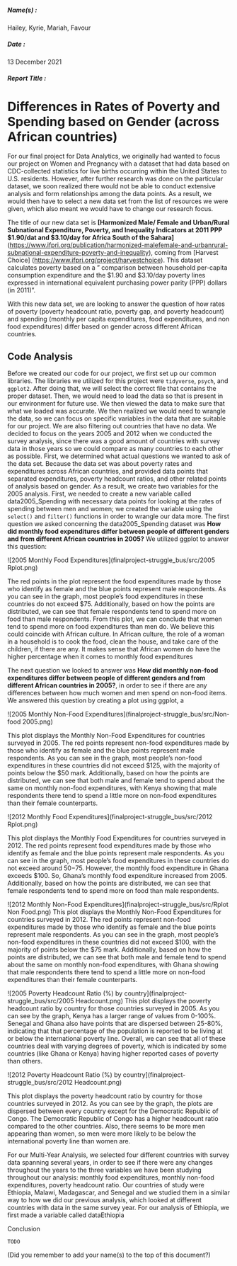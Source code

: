 ##### Name(s) :
Hailey, Kyrie, Mariah, Favour

##### Date :
13 December 2021

##### Report Title :
# Differences in Rates of Poverty and Spending based on Gender (across African countries)

For our final project for Data Analytics, we originally had wanted to focus our project on Women and Pregnancy with a dataset that had data based on CDC-collected statistics for live births occurring within the United States to U.S. residents. However, after further research was done on the particular dataset, we soon realized there would not be able to conduct extensive analysis and form relationships among the data points. As a result, we would then have to select a new data set from the list of resources we were given, which also meant we would have to change our research focus.

The title of our new data set is **[Harmonized Male/ Female and Urban/Rural Subnational Expenditure, Poverty, and Inequality Indicators at 2011 PPP $1.90/dat and $3.10/day for Africa South of the Sahara]** (https://www.ifpri.org/publication/harmonized-malefemale-and-urbanrural-subnational-expenditure-poverty-and-inequality), coming from [Harvest Choice] (https://www.ifpri.org/project/harvestchoice). This dataset calculates poverty based on a ” comparison between household per-capita consumption expenditure and the $1.90 and $3.10/day poverty lines expressed in international equivalent purchasing power parity (PPP) dollars (in 2011)”.

With this new data set, we are looking to answer the question of how rates of poverty (poverty headcount ratio, poverty gap, and poverty headcount) and spending (monthly per capita expenditures, food expenditures, and non food expenditures) differ based on gender across different African countries.

## Code Analysis

Before we created our code for our project, we first set up our common libraries. The libraries we utilized for this project were `tidyverse`, `psych`, and `ggplot2`. After doing that, we will select the correct file that contains the proper dataset. Then, we would need to load the data so that is present in our environment for future use. We then viewed the data to make sure that what we loaded was accurate. We then realized we would need to wrangle the data, so we can focus on specific variables in the data that are suitable for our project. We are also filtering out countries that have no data. We decided to focus on the years 2005 and 2012 when we conducted the survey analysis, since there was a good amount of countries with survey data in those years so we could compare as many countries to each other as possible. First, we determined what actual questions we wanted to ask of the data set. Because the data set was about poverty rates and expenditures across African countries, and provided data points that separated expenditures, poverty headcount ratios, and other related points of analysis based on gender. As a result, we create two variables for the 2005 analysis. First, we needed to create a new variable called data2005_Spending with necessary data points for looking at the rates of spending between men and women; we created the variable using the `select()` and `filter()` functions in order to wrangle our data more. The first question we asked concerning the data2005_Spending dataset was **How did monthly food expenditures differ between people of different genders and from different African countries in 2005?** We utilized ggplot to answer this question:

![2005 Monthly Food Expenditures](finalproject-struggle_bus/src/2005 Rplot.png)

The red points in the plot represent the food expenditures made by those who identify as female and the blue points represent male respondents. As you can see in the graph, most people’s food expenditures in these countries do not exceed $75. Additionally, based on how the points are distributed, we can see that female respondents tend to spend more on food than male respondents. From this plot, we can conclude that women tend to spend more on food expenditures than men do. We believe this could coincide with African culture. In African culture, the role of a woman in a household is to cook the food, clean the house, and take care of the children, if there are any. It makes sense that African women do have the higher percentage when it comes to monthly food expenditures

The next question we looked to answer was **How did monthly non-food expenditures differ between people of different genders and from different African countries in 2005?**, in order to see if there are any differences between how much women and men spend on non-food items. We answered this question by creating a plot using ggplot, a

![2005 Monthly Non-Food Expenditures](finalproject-struggle_bus/src/Non-food 2005.png)

This plot displays the Monthly Non-Food Expenditures for countries surveyed in 2005. The red points represent non-food expenditures made by those who identify as female and the blue points represent male respondents. As you can see in the graph, most people’s non-food expenditures in these countries did not exceed $125, with the majority of points below the $50 mark. Additionally, based on how the points are distributed, we can see that both male and female tend to spend about the same on monthly non-food expenditures, with Kenya showing that male respondents there tend to spend a little more on non-food expenditures than their female counterparts.


![2012 Monthly Food Expenditures](finalproject-struggle_bus/src/2012 Rplot.png)


This plot displays the Monthly Food Expenditures for countries surveyed in 2012. The red points represent food expenditures made by those who identify as female and the blue points represent male respondents. As you can see in the graph, most people’s food expenditures in these countries do not exceed around $50-$75. However, the monthly food expenditure in Ghana exceeds $100. So, Ghana’s monthly food expenditure increased from 2005. Additionally, based on how the points are distributed, we can see that female respondents tend to spend more on food than male respondents.


![2012 Monthly Non-Food Expenditures](finalproject-struggle_bus/src/Rplot Non Food.png)
This plot displays the Monthly Non-Food Expenditures for countries surveyed in 2012. The red points represent non-food expenditures made by those who identify as female and the blue points represent male respondents. As you can see in the graph, most people’s non-food expenditures in these countries did not exceed $100, with the majority of points below the $75 mark. Additionally, based on how the points are distributed, we can see that both male and female tend to spend about the same on monthly non-food expenditures, with Ghana showing that male respondents there tend to spend a little more on non-food expenditures than their female counterparts.

![2005 Poverty Headcount Ratio (%) by country](finalproject-struggle_bus/src/2005 Headcount.png)
This plot displays the poverty headcount ratio by country for those countries surveyed in 2005. As you can see by the graph, Kenya has a larger range of values from 0-100%. Senegal and Ghana also have points that are dispersed between 25-80%, indicating that that percentage of the population is reported to be living at or below the international poverty line. Overall, we can see that all of these countries deal with varying degrees of poverty, which is indicated by some countries (like Ghana or Kenya) having higher reported cases of poverty than others.

![2012 Poverty Headcount Ratio (%) by country](finalproject-struggle_bus/src/2012 Headcount.png)

This plot displays the poverty headcount ratio by country for those countries surveyed in 2012. As you can see by the graph, the plots are dispersed between every country except for the Democratic Republic of Congo. The Democratic Republic of Congo has a higher headcount ratio compared to the other countries. Also, there seems to be more men appearing than women, so men were more likely to be below the international poverty line than women are.





For our Multi-Year Analysis, we selected four different countries with survey data spanning several years, in order to see if there were any changes throughout the years to the three variables we have been studying throughout our analysis: monthly food expenditures, monthly non-food expenditures, poverty headcount ratio. Our countries of study were Ethiopia, Malawi, Madagascar, and Senegal and we studied them in a similar way to how we did our previous analysis, which looked at different countries with data in the same survey year. For our analysis of Ethiopia, we first made a variable called dataEthiopia



Conclusion

```
TODO
```



(Did you remember to add your name(s) to the top of this document?)
